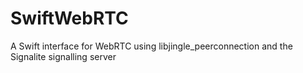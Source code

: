 # SwiftWebRTC
A Swift interface for WebRTC using libjingle_peerconnection and the Signalite signalling server
